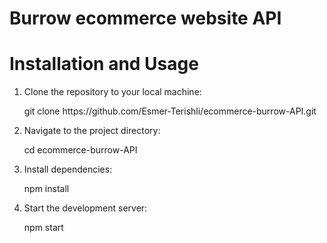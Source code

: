 <h1>Burrow ecommerce website API</h1>

<h1>Installation and Usage</h1>
<ol>
  <li>Clone the repository to your local machine:
    <p>git clone https://github.com/Esmer-Terishli/ecommerce-burrow-API.git</p>
  </li>
    <li>Navigate to the project directory:
    <p>cd ecommerce-burrow-API</p>
  </li>
  <li>Install dependencies:
    <p>npm install</p>
  </li>
    <li>Start the development server:
    <p>npm start</p>
  </li>
</ol>

